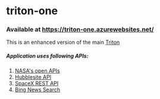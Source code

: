# triton-one
### Available at https://triton-one.azurewebsites.net/

This is an enhanced version of the main [Triton](https://GitHub.com/Spectre-ak/Triton)

##### Application uses following APIs:

  1. [NASA's open APIs](https://api.nasa.gov/) 
  2. [Hubblesite API](http://hubblesite.org/api/documentation)
  3. [SpaceX REST API ](https://github.com/r-spacex/SpaceX-API)
  4. [Bing News Search](https://www.microsoft.com/en-us/bing/apis/bing-news-search-api)



